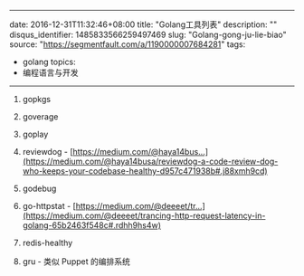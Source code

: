 
---
date: 2016-12-31T11:32:46+08:00
title: "Golang工具列表"
description: ""
disqus_identifier: 1485833566259497469
slug: "Golang-gong-ju-lie-biao"
source: "https://segmentfault.com/a/1190000007684281"
tags: 
- golang 
topics:
- 编程语言与开发
---

1.  gopkgs

2.  goverage

3.  goplay

4.  reviewdog -
    [https://medium.com/@haya14bus...](https://medium.com/@haya14busa/reviewdog-a-code-review-dog-who-keeps-your-codebase-healthy-d957c471938b#.j88xmh9cd)

5.  godebug

6.  go-httpstat -
    [https://medium.com/@deeeet/tr...](https://medium.com/@deeeet/trancing-http-request-latency-in-golang-65b2463f548c#.rdhh9hs4w)

7.  redis-healthy

8.  gru - 类似 Puppet 的编排系统




